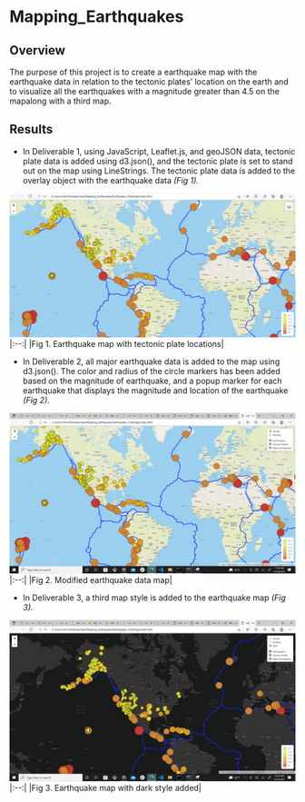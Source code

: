 # Mapping_Earthquakes
## Overview
The purpose of this project is to create a earthquake map with the earthquake data in relation to the tectonic plates’ location on the earth and to visualize all the earthquakes with a magnitude greater than 4.5 on the mapalong with a third map.
## Results
- In Deliverable 1, using JavaScript, Leaflet.js, and geoJSON data, tectonic plate data is added using d3.json(), and the tectonic plate is set to stand out on the map using LineStrings. The tectonic plate data is added to the overlay object with the earthquake data *(Fig 1).*

![tectonic_plates](https://github.com/chinzjay/Mapping_Earthquakes/blob/main/tectonic_plates.PNG)
|:--:|
|Fig 1. Earthquake map with tectonic plate locations|

- In Deliverable 2, all major earthquake data is added to the map using d3.json(). The color and radius of the circle markers has been added based on the magnitude of earthquake, and a popup marker for each earthquake that displays the magnitude and location of the earthquake *(Fig 2).*


![delv2.png](https://github.com/chinzjay/Mapping_Earthquakes/blob/main/delv2.png)
|:--:|
|Fig 2. Modified earthquake data map|

- In Deliverable 3,  a third map style is added to the earthquake map *(Fig 3).*


![del3.png](https://github.com/chinzjay/Mapping_Earthquakes/blob/main/del3.png)
|:--:|
|Fig 3. Earthquake map with dark style added|



